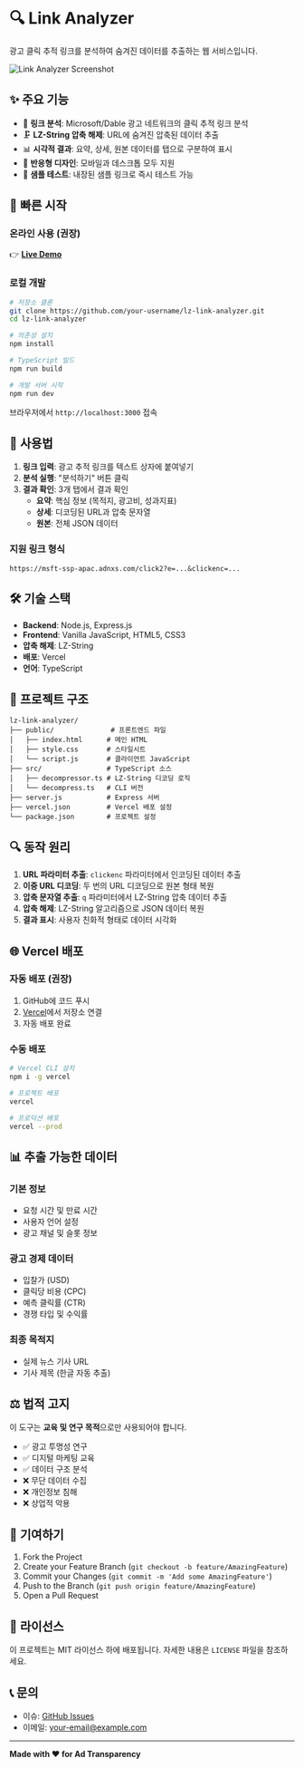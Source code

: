 # 🔍 Link Analyzer

광고 클릭 추적 링크를 분석하여 숨겨진 데이터를 추출하는 웹 서비스입니다.

![Link Analyzer Screenshot](https://via.placeholder.com/800x400?text=Link+Analyzer+Screenshot)

## ✨ 주요 기능

- 🔗 **링크 분석**: Microsoft/Dable 광고 네트워크의 클릭 추적 링크 분석
- 🗜️ **LZ-String 압축 해제**: URL에 숨겨진 압축된 데이터 추출
- 📊 **시각적 결과**: 요약, 상세, 원본 데이터를 탭으로 구분하여 표시
- 📱 **반응형 디자인**: 모바일과 데스크톱 모두 지원
- 🎯 **샘플 테스트**: 내장된 샘플 링크로 즉시 테스트 가능

## 🚀 빠른 시작

### 온라인 사용 (권장)

👉 **[Live Demo](https://your-app-name.vercel.app)**

### 로컬 개발

```bash
# 저장소 클론
git clone https://github.com/your-username/lz-link-analyzer.git
cd lz-link-analyzer

# 의존성 설치
npm install

# TypeScript 빌드
npm run build

# 개발 서버 시작
npm run dev
```

브라우저에서 `http://localhost:3000` 접속

## 📖 사용법

1. **링크 입력**: 광고 추적 링크를 텍스트 상자에 붙여넣기
2. **분석 실행**: "분석하기" 버튼 클릭
3. **결과 확인**: 3개 탭에서 결과 확인
   - **요약**: 핵심 정보 (목적지, 광고비, 성과지표)
   - **상세**: 디코딩된 URL과 압축 문자열
   - **원본**: 전체 JSON 데이터

### 지원 링크 형식

```
https://msft-ssp-apac.adnxs.com/click2?e=...&clickenc=...
```

## 🛠️ 기술 스택

- **Backend**: Node.js, Express.js
- **Frontend**: Vanilla JavaScript, HTML5, CSS3
- **압축 해제**: LZ-String
- **배포**: Vercel
- **언어**: TypeScript

## 📁 프로젝트 구조

```
lz-link-analyzer/
├── public/              # 프론트엔드 파일
│   ├── index.html      # 메인 HTML
│   ├── style.css       # 스타일시트
│   └── script.js       # 클라이언트 JavaScript
├── src/                # TypeScript 소스
│   ├── decompressor.ts # LZ-String 디코딩 로직
│   └── decompress.ts   # CLI 버전
├── server.js           # Express 서버
├── vercel.json         # Vercel 배포 설정
└── package.json        # 프로젝트 설정
```

## 🔍 동작 원리

1. **URL 파라미터 추출**: `clickenc` 파라미터에서 인코딩된 데이터 추출
2. **이중 URL 디코딩**: 두 번의 URL 디코딩으로 원본 형태 복원
3. **압축 문자열 추출**: `q` 파라미터에서 LZ-String 압축 데이터 추출
4. **압축 해제**: LZ-String 알고리즘으로 JSON 데이터 복원
5. **결과 표시**: 사용자 친화적 형태로 데이터 시각화

## 🌐 Vercel 배포

### 자동 배포 (권장)

1. GitHub에 코드 푸시
2. [Vercel](https://vercel.com)에서 저장소 연결
3. 자동 배포 완료

### 수동 배포

```bash
# Vercel CLI 설치
npm i -g vercel

# 프로젝트 배포
vercel

# 프로덕션 배포
vercel --prod
```

## 📊 추출 가능한 데이터

### 기본 정보
- 요청 시간 및 만료 시간
- 사용자 언어 설정
- 광고 채널 및 슬롯 정보

### 광고 경제 데이터
- 입찰가 (USD)
- 클릭당 비용 (CPC)
- 예측 클릭률 (CTR)
- 경쟁 타입 및 수익률

### 최종 목적지
- 실제 뉴스 기사 URL
- 기사 제목 (한글 자동 추출)

## ⚖️ 법적 고지

이 도구는 **교육 및 연구 목적**으로만 사용되어야 합니다.

- ✅ 광고 투명성 연구
- ✅ 디지털 마케팅 교육
- ✅ 데이터 구조 분석
- ❌ 무단 데이터 수집
- ❌ 개인정보 침해
- ❌ 상업적 악용

## 🤝 기여하기

1. Fork the Project
2. Create your Feature Branch (`git checkout -b feature/AmazingFeature`)
3. Commit your Changes (`git commit -m 'Add some AmazingFeature'`)
4. Push to the Branch (`git push origin feature/AmazingFeature`)
5. Open a Pull Request

## 📜 라이선스

이 프로젝트는 MIT 라이선스 하에 배포됩니다. 자세한 내용은 `LICENSE` 파일을 참조하세요.

## 📞 문의

- 이슈: [GitHub Issues](https://github.com/your-username/lz-link-analyzer/issues)
- 이메일: your-email@example.com

---

**Made with ❤️ for Ad Transparency**
